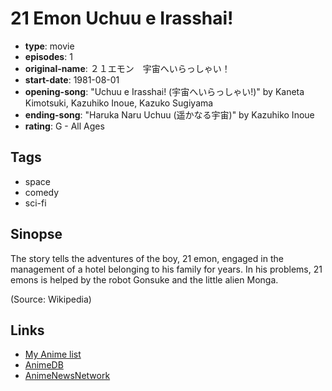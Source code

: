 # 21 Emon Uchuu e Irasshai!

-   **type**: movie
-   **episodes**: 1
-   **original-name**: ２１エモン　宇宙へいらっしゃい！
-   **start-date**: 1981-08-01
-   **opening-song**: "Uchuu e Irasshai! (宇宙へいらっしゃい!)" by Kaneta Kimotsuki, Kazuhiko Inoue, Kazuko Sugiyama
-   **ending-song**: "Haruka Naru Uchuu (遥かなる宇宙)" by Kazuhiko Inoue
-   **rating**: G - All Ages

## Tags

-   space
-   comedy
-   sci-fi

## Sinopse

The story tells the adventures of the boy, 21 emon, engaged in the management of a hotel belonging to his family for years. In his problems, 21 emons is helped by the robot Gonsuke and the little alien Monga.

(Source: Wikipedia)

## Links

-   [My Anime list](https://myanimelist.net/anime/6073/21_Emon_Uchuu_e_Irasshai)
-   [AnimeDB](http://anidb.info/perl-bin/animedb.pl?show=anime&aid=5323)
-   [AnimeNewsNetwork](http://www.animenewsnetwork.com/encyclopedia/anime.php?id=9118)
